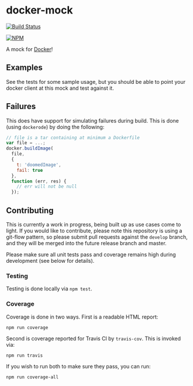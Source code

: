 # docker-mock 


[![Build Status](https://travis-ci.org/Runnable/docker-mock.svg?branch=master)](https://travis-ci.org/Runnable/docker-mock)

[![NPM](https://nodei.co/npm/docker-mock.png?compact=true)](https://nodei.co/npm/docker-mock/)

A mock for [Docker](http://docker.io)!

## Examples

See the tests for some sample usage, but you should be able to point your docker client at this mock and test against it.

## Failures

This does have support for simulating failures during build. This is done (using `dockerode`) by doing the following:

```javascript
// file is a tar containing at minimum a Dockerfile
var file = ...;
docker.buildImage(
  file,
  {
    t: 'doomedImage',
    fail: true
  },
  function (err, res) {
    // err will not be null
  });
```

## Contributing

This is currently a work in progress, being built up as use cases come to light. If you would like to contribute, please note this repository is using a git-flow pattern, so please submit pull requests against the `develop` branch, and they will be merged into the future release branch and master.

Please make sure all unit tests pass and coverage remains high during development (see below for details).

### Testing

Testing is done locally via `npm test`.

### Coverage

Coverage is done in two ways. First is a readable HTML report:

`npm run coverage`

Second is coverage reported for Travis CI by `travis-cov`. This is invoked via:

`npm run travis`

If you wish to run both to make sure they pass, you can run:

`npm run coverage-all`
